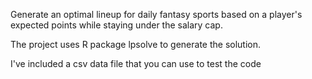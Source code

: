Generate an optimal lineup for daily fantasy sports based on a player's expected points while staying under the salary cap.

The project uses R package lpsolve to generate the solution.

I've included a csv data file that you can use to test the code

